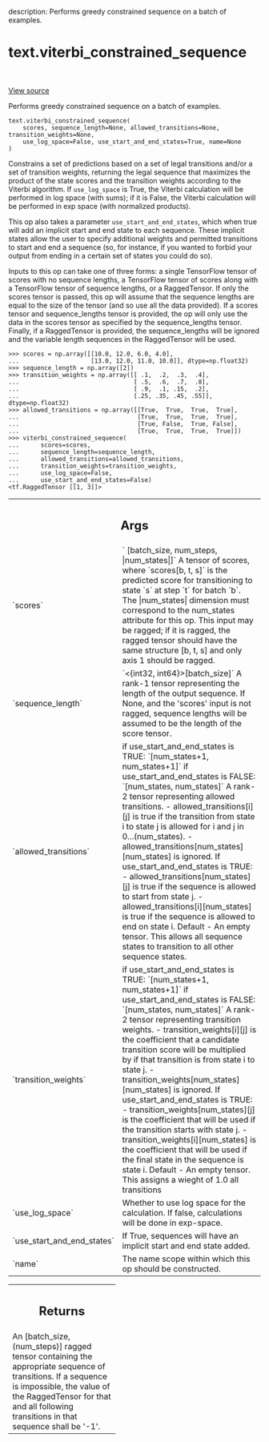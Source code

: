 description: Performs greedy constrained sequence on a batch of examples.

<div itemscope itemtype="http://developers.google.com/ReferenceObject">
<meta itemprop="name" content="text.viterbi_constrained_sequence" />
<meta itemprop="path" content="Stable" />
</div>

# text.viterbi_constrained_sequence

<!-- Insert buttons and diff -->

<table class="tfo-notebook-buttons tfo-api nocontent" align="left">

</table>

<a target="_blank" href="https://github.com/tensorflow/text/tree/master/tensorflow_text/python/ops/viterbi_constrained_sequence_op.py">View
source</a>

Performs greedy constrained sequence on a batch of examples.

<pre class="devsite-click-to-copy prettyprint lang-py tfo-signature-link">
<code>text.viterbi_constrained_sequence(
    scores, sequence_length=None, allowed_transitions=None, transition_weights=None,
    use_log_space=False, use_start_and_end_states=True, name=None
)
</code></pre>

<!-- Placeholder for "Used in" -->

Constrains a set of predictions based on a set of legal transitions and/or a set
of transition weights, returning the legal sequence that maximizes the product
of the state scores and the transition weights according to the Viterbi
algorithm. If `use_log_space` is True, the Viterbi calculation will be performed
in log space (with sums); if it is False, the Viterbi calculation will be
performed in exp space (with normalized products).

This op also takes a parameter `use_start_and_end_states`, which when true will
add an implicit start and end state to each sequence. These implicit states
allow the user to specify additional weights and permitted transitions to start
and end a sequence (so, for instance, if you wanted to forbid your output from
ending in a certain set of states you could do so).

Inputs to this op can take one of three forms: a single TensorFlow tensor of
scores with no sequence lengths, a TensorFlow tensor of scores along with a
TensorFlow tensor of sequence lengths, or a RaggedTensor. If only the scores
tensor is passed, this op will assume that the sequence lengths are equal to the
size of the tensor (and so use all the data provided). If a scores tensor and
sequence_lengths tensor is provided, the op will only use the data in the scores
tensor as specified by the sequence_lengths tensor. Finally, if a RaggedTensor
is provided, the sequence_lengths will be ignored and the variable length
sequences in the RaggedTensor will be used.

```
>>> scores = np.array([[10.0, 12.0, 6.0, 4.0],
...                    [13.0, 12.0, 11.0, 10.0]], dtype=np.float32)
>>> sequence_length = np.array([2])
>>> transition_weights = np.array([[ .1,  .2,  .3,  .4],
...                                [ .5,  .6,  .7,  .8],
...                                [ .9,  .1, .15,  .2],
...                                [.25, .35, .45, .55]], dtype=np.float32)
>>> allowed_transitions = np.array([[True,  True,  True,  True],
...                                 [True,  True,  True,  True],
...                                 [True, False,  True, False],
...                                 [True,  True,  True,  True]])
>>> viterbi_constrained_sequence(
...      scores=scores,
...      sequence_length=sequence_length,
...      allowed_transitions=allowed_transitions,
...      transition_weights=transition_weights,
...      use_log_space=False,
...      use_start_and_end_states=False)
<tf.RaggedTensor [[1, 3]]>
```

<!-- Tabular view -->
 <table class="responsive fixed orange">
<colgroup><col width="214px"><col></colgroup>
<tr><th colspan="2"><h2 class="add-link">Args</h2></th></tr>

<tr>
<td>
`scores`
</td>
<td>
`<float32> [batch_size, num_steps, |num_states|]`
A tensor of scores, where `scores[b, t, s]` is the predicted score for
transitioning to state `s` at step `t` for batch `b`. The |num_states|
dimension must correspond to the num_states attribute for this op. This
input may be ragged; if it is ragged, the ragged tensor should have the
same structure [b, t, s] and only axis 1 should be ragged.
</td>
</tr><tr>
<td>
`sequence_length`
</td>
<td>
`<{int32, int64}>[batch_size]`
A rank-1 tensor representing the length of the output sequence. If None,
and the 'scores' input is not ragged, sequence lengths will be assumed
to be the length of the score tensor.
</td>
</tr><tr>
<td>
`allowed_transitions`
</td>
<td>
  if use_start_and_end_states is TRUE:
  `<bool>[num_states+1, num_states+1]`
if use_start_and_end_states is FALSE:
  `<bool>[num_states, num_states]`
A rank-2 tensor representing allowed transitions.
- allowed_transitions[i][j] is true if the transition from state i to
    state j is allowed for i and j in 0...(num_states).
- allowed_transitions[num_states][num_states] is ignored.
If use_start_and_end_states is TRUE:
  - allowed_transitions[num_states][j] is true if the sequence is allowed
      to start from state j.
  - allowed_transitions[i][num_states] is true if the sequence is allowed
      to end on state i.
Default - An empty tensor. This allows all sequence states to transition
  to all other sequence states.
</td>
</tr><tr>
<td>
`transition_weights`
</td>
<td>
  if use_start_and_end_states is TRUE:
  `<float32>[num_states+1, num_states+1]`
if use_start_and_end_states is FALSE:
  `<float32>[num_states, num_states]`
A rank-2 tensor representing transition weights.
- transition_weights[i][j] is the coefficient that a candidate transition
    score will be multiplied by if that transition is from state i to
    state j.
- transition_weights[num_states][num_states] is ignored.
If use_start_and_end_states is TRUE:
  - transition_weights[num_states][j] is the coefficient that will be used
      if the transition starts with state j.
  - transition_weights[i][num_states] is the coefficient that will be used
      if the final state in the sequence is state i.
Default - An empty tensor. This assigns a wieght of 1.0 all transitions
</td>
</tr><tr>
<td>
`use_log_space`
</td>
<td>
Whether to use log space for the calculation. If false,
calculations will be done in exp-space.
</td>
</tr><tr>
<td>
`use_start_and_end_states`
</td>
<td>
If True, sequences will have an implicit start
and end state added.
</td>
</tr><tr>
<td>
`name`
</td>
<td>
The name scope within which this op should be constructed.
</td>
</tr>
</table>

<!-- Tabular view -->
 <table class="responsive fixed orange">
<colgroup><col width="214px"><col></colgroup>
<tr><th colspan="2"><h2 class="add-link">Returns</h2></th></tr>
<tr class="alt">
<td colspan="2">
An <int32>[batch_size, (num_steps)] ragged tensor containing the appropriate
sequence of transitions. If a sequence is impossible, the value of the
RaggedTensor for that and all following transitions in that sequence shall
be '-1'.
</td>
</tr>

</table>
